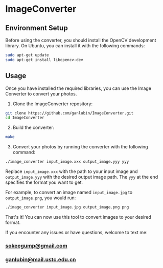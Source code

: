 # ImageConverter

## Environment Setup

Before using the converter, you should install the OpenCV development library. On Ubuntu, you can install it with the following commands:

```bash
sudo apt-get update
sudo apt-get install libopencv-dev
```

## Usage

Once you have installed the required libraries, you can use the Image Converter to convert your photos.

1. Clone the ImageConverter repository:

```bash
git clone https://github.com/ganlubin/ImageConverter.git
cd ImageConverter
```

2. Build the converter:

```bash
make
```

3. Convert your photos by running the converter with the following command:

```bash
./image_converter input_image.xxx output_image.yyy yyy
```

Replace `input_image.xxx` with the path to your input image and `output_image.yyy` with the desired output image path. The `yyy` at the end specifies the format you want to get.

For example, to convert an image named `input_image.jpg` to `output_image.png`, you would run:

```bash
./image_converter input_image.jpg output_image.png png
```

That's it! You can now use this tool to convert images to your desired format.

If you encounter any issues or have questions, welcome to text me:

### sokeegump@gmail.com

### ganlubin@mail.ustc.edu.cn

